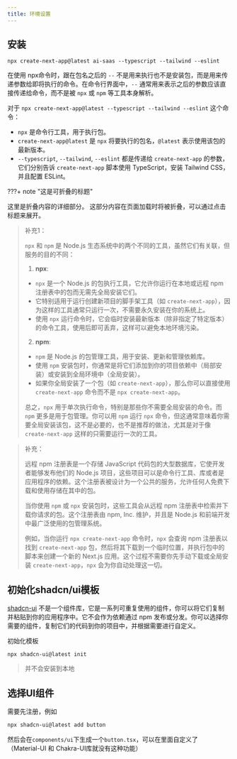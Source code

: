 ```yaml
---
title: 环境设置
---
```


## 安装


```shell
npx create-next-app@latest ai-saas --typescript --tailwind --eslint
```

在使用 npx命令时，跟在包名之后的 `--` 不是用来执行也不是安装包，而是用来传递参数给即将执行的命令。在命令行界面中，`--` 通常用来表示之后的参数应该直接传递给命令，而不是被 `npx` 或 `npm` 等工具本身解析。

对于 `npx create-next-app@latest --typescript --tailwind --eslint` 这个命令：

- `npx` 是命令行工具，用于执行包。
- `create-next-app@latest` 是 `npx` 将要执行的包名，`@latest` 表示使用该包的最新版本。
- `--typescript`, `--tailwind`, `--eslint` 都是传递给 `create-next-app` 的参数，它们分别告诉 `create-next-app` 脚本使用 TypeScript，安装 Tailwind CSS，并且配置 ESLint。

???+ note "这是可折叠的标题"    

这里是折叠内容的详细部分。    这部分内容在页面加载时将被折叠，可以通过点击标题来展开。

>补充1：
>
>`npx` 和 `npm` 是 Node.js 生态系统中的两个不同的工具，虽然它们有关联，但服务的目的不同：
>
>1. **npx**:
>   - `npx` 是一个 Node.js 的包执行工具，它允许你运行在本地或远程 npm 注册表中的包而无需先全局安装它们。
>   - 它特别适用于运行创建新项目的脚手架工具（如 `create-next-app`），因为这样的工具通常只运行一次，不需要永久安装在你的系统上。
>   - 使用 `npx` 运行命令时，它会临时安装最新版本（除非指定了特定版本）的命令工具，使用后即可丢弃，这样可以避免本地环境污染。
>
>2. **npm**:
>   - `npm` 是 Node.js 的包管理工具，用于安装、更新和管理依赖库。
>   - 使用 `npm` 安装包时，你通常是将它们添加到你的项目依赖中（局部安装）或安装到全局环境中（全局安装）。
>   - 如果你全局安装了一个包（如 `create-next-app`），那么你可以直接使用 `create-next-app` 命令而不是 `npx create-next-app`。
>
>总之，`npx` 用于单次执行命令，特别是那些你不需要全局安装的命令。而 `npm` 更多是用于包管理。你可以用 `npm` 运行 `npx` 命令，但这通常意味着你需要全局安装该包，这不是必要的，也不是推荐的做法，尤其是对于像 `create-next-app` 这样的只需要运行一次的工具。

>补充：
>
>远程 npm 注册表是一个存储 JavaScript 代码包的大型数据库，它使开发者能够发布他们的 Node.js 项目，这些项目可以是命令行工具、库或者是应用程序的依赖。这个注册表被设计为一个公共的服务，允许任何人免费下载和使用存储在其中的包。
>
>当你使用 `npm` 或 `npx` 安装包时，这些工具会从远程 npm 注册表中检索并下载你请求的包。这个注册表由 npm, Inc. 维护，并且是 Node.js 和前端开发中最广泛使用的包管理系统。
>
>例如，当你运行 `npx create-next-app` 命令时，`npx` 会查询 npm 注册表以找到 `create-next-app` 包，然后将其下载到一个临时位置，并执行包中的脚本来创建一个新的 Next.js 应用。这个过程不需要你先手动下载或全局安装 `create-next-app`，`npx` 会为你自动处理这一切。

## 初始化shadcn/ui模板

[shadcn-ui](../参考/UI库的区别.md) 不是一个组件库，它是一系列可重复使用的组件，你可以将它们复制并粘贴到你的应用程序中。它不会作为依赖通过 npm 发布或分发。你可以选择你需要的组件，复制它们的代码到你的项目中，并根据需要进行自定义。

初始化模板

 ````shell
npx shadcn-ui@latest init
 ````

> 并不会安装到本地



## 选择UI组件

需要先注册，例如

```powershell
npx shadcn-ui@latest add button
```

然后会在`components/ui`下生成一个`button.tsx`，可以在里面自定义了（Material-UI 和 Chakra-UI库就没有这种功能）